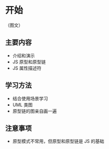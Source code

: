# 开始

（图文）

## 主要内容

- 介绍和演示
- JS 原型和原型链
- JS 属性描述符

## 学习方法

- 结合使用场景学习
- UML 类图
- 原型链的图亲自画一遍

## 注意事项

- 原型模式不常用，但原型和原型链是 JS 的基础
